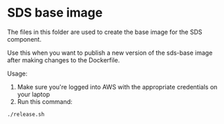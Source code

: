 # SDS base image

The files in this folder are used to create the base image for the SDS component.

Use this when you want to publish a new version of the sds-base image after making changes to the Dockerfile.

Usage:
1. Make sure you're logged into AWS with the appropriate credentials on your laptop
2. Run this command:

```bash
./release.sh
```
